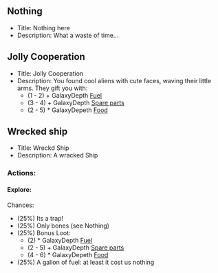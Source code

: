 ## Nothing
- Title: Nothing here
- Description: What a waste of time...
## Jolly Cooperation
- Title: Jolly Cooperation
- Description: You found cool aliens with cute faces, waving their little arms. They gift you with: 
	- (1 - 2) + GalaxyDepth [Fuel](Resources_Fuel.md)
	- (3 - 4) + GalaxyDepth [Spare parts](Resorces_SpareParts.md)
	- (2 - 5) * GalaxyDepeth [Food](Resoureces_food.md)
## Wrecked ship
- Title: Wreckd Ship
- Description: A wracked Ship
### Actions: 
#### Explore:
Chances:
- (25%) Its a trap!
- (25%) Only bones (see Nothing)
- (25%) Bonus Loot:
	- (2) * GalaxyDepth [Fuel](Resources_Fuel.md)
	- (2 - 5) + GalaxyDepth [Spare parts](Resorces_SpareParts.md)
	- (4 - 6) * GalaxyDepeth [Food](Resoureces_food.md)
- (25%) A gallon of fuel: at least it cost us nothing
 